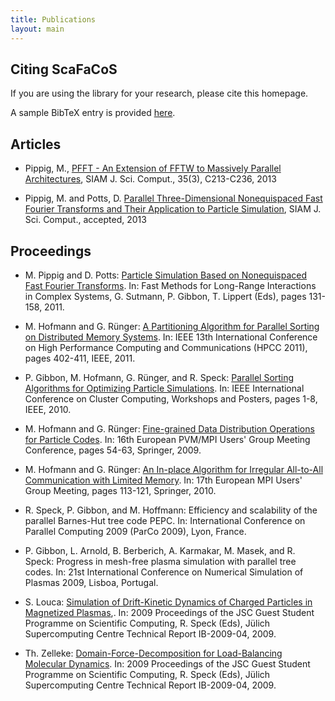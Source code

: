 ```yaml
---
title: Publications
layout: main
---
```


## Citing ScaFaCoS

If you are using the library for your research, please cite this homepage.

A sample BibTeX entry is provided [here](./files/scafacos.bib).

## Articles

* Pippig, M., 
[PFFT - An Extension of FFTW to Massively Parallel Architectures](http://www-user.tu-chemnitz.de/~mpip/paper/PFFT.pdf),
SIAM J. Sci. Comput., 35(3), C213-C236, 2013 

* Pippig, M. and Potts, D. 
[Parallel Three-Dimensional Nonequispaced Fast Fourier Transforms and Their Application to Particle Simulation](http://www-user.tu-chemnitz.de/~potts/paper/pnfft.pdf),
SIAM J. Sci. Comput., accepted, 2013 

## Proceedings

* M. Pippig and D. Potts:
[Particle Simulation Based on Nonequispaced Fast Fourier Transforms](http://www-user.tu-chemnitz.de/~potts/paper/particleNFFT.pdf).
In: Fast Methods for Long-Range Interactions in Complex Systems, G. Sutmann, P. Gibbon, T. Lippert (Eds), pages 131-158, 2011.

* M. Hofmann and G. Rünger:
[A Partitioning Algorithm for Parallel Sorting on Distributed Memory Systems](http://www.tu-chemnitz.de/informatik/PI/forschung/pub/download/HR_hpcc11.pdf).
In: IEEE 13th International Conference on High Performance Computing and Communications (HPCC 2011), pages 402-411, IEEE, 2011.

* P. Gibbon, M. Hofmann, G. Rünger, and R. Speck:
[Parallel Sorting Algorithms for Optimizing Particle Simulations](http://www.tu-chemnitz.de/informatik/PI/forschung/pub/download/HRGS_hpcce10.pdf).
In: IEEE International Conference on Cluster Computing, Workshops and Posters, pages 1-8, IEEE, 2010.

* M. Hofmann and G. Rünger:
[Fine-grained Data Distribution Operations for Particle Codes](http://www.tu-chemnitz.de/informatik/PI/forschung/pub/download/HR_europvmmpi09.pdf).
In: 16th European PVM/MPI Users' Group Meeting Conference, pages 54-63, Springer, 2009.

* M. Hofmann and G. Rünger:
[An In-place Algorithm for Irregular All-to-All Communication with Limited Memory](http://www.tu-chemnitz.de/informatik/PI/forschung/pub/download/HR_europvmmpi10.pdf).
In: 17th European MPI Users' Group Meeting, pages 113-121, Springer, 2010. 

* R. Speck, P. Gibbon, and M. Hoffmann:
Efficiency and scalability of the parallel Barnes-Hut tree code PEPC.
In: International Conference on Parallel Computing 2009 (ParCo 2009), Lyon, France.

* P. Gibbon, L. Arnold, B. Berberich, A. Karmakar, M. Masek, and R. Speck:
Progress in mesh-free plasma simulation with parallel tree codes.
In: 21st International Conference on Numerical Simulation of Plasmas 2009, Lisboa, Portugal.

* S. Louca:
[Simulation of Drift-Kinetic Dynamics of Charged Particles in Magnetized Plasmas](http://www.fz-juelich.de/ias/jsc/EN/Career/Gueststudentprogramme/Previous_years/2009/proceedings.pdf?__blob=publicationFile),.
In: 2009 Proceedings of the JSC Guest Student Programme on Scientific Computing, R. Speck (Eds), Jülich Supercomputing Centre Technical Report IB-2009-04, 2009.

* Th. Zelleke:
[Domain-Force-Decomposition for Load-Balancing Molecular Dynamics](http://www.fz-juelich.de/ias/jsc/EN/Career/Gueststudentprogramme/Previous_years/2009/proceedings.pdf?__blob=publicationFile).
In: 2009 Proceedings of the JSC Guest Student Programme on Scientific Computing, R. Speck (Eds), Jülich Supercomputing Centre Technical Report IB-2009-04, 2009.
